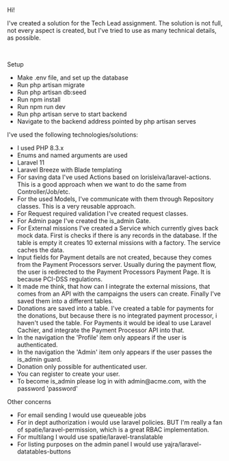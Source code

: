 Hi!<br>
<p>
I've created a solution for the Tech Lead assignment. The solution is not full, not every aspect is created,
but I've tried to use as many technical details, as possible.
</p><br>
<p class="text-lg">Setup</p>
<p>
<ul class="list-disc p-4">
<li>Make .env file, and set up the database</li>
<li>Run php artisan migrate</li>
<li>Run php artisan db:seed</li>
<li>Run npm install</li>
<li>Run npm run dev</li>
<li>Run php artisan serve to start backend</li>
<li>Navigate to the backend address pointed by php artisan serves</li>
</ul>
</p>
<p class="text-lg">I've used the following technologies/solutions:</p>
<p>
<ul class="list-disc p-4">
<li>I used PHP 8.3.x</li>
<li>Enums and named arguments are used</li>
<li>Laravel 11</li>
<li>Laravel Breeze with Blade templating</li>
<li>For saving data I've used Actions based on lorisleiva/laravel-actions. This is a good approach when we want to do the same from Controller/Job/etc. </li>
<li>For the used Models, I've communicate with them through Repository classes. This is a very reusable approach.</li>
<li>For Request required validation I've created request classes.</li>
<li>For Admin page I've created the is_admin Gate.</li>
<li>For External missions I've created a Service which currently gives back mock data. First is checks if there is any records in the database. If the table is empty it creates 10 external missions with a factory. The service caches the data.</li>
<li>Input fields for Payment details are not created, because they comes from the Payment Processors server. Usually during the payment flow, the user is redirected to the Payment Processors Payment Page. It is because PCI-DSS regulations.</li>
<li>It made me think, that how can I integrate the external missions, that comes from an API with the campaigns the users can create. Finally I've saved them into a different tables.</li>
<li>Donations are saved into a table. I've created a table for payments for the donations, but because there is no integrated payment processor, i haven't used the table. For Payments it would be ideal to use Laravel Cachier, and integrate the Payment Processor API into that.</li>
<li>In the navigation the 'Profile' item only appears if the user is authenticated.</li>
<li>In the navigation the 'Admin' item only appears if the user passes the is_admin guard.</li>
<li>Donation only possible for authenticated user.</li>
<li>You can register to create your user.</li>
<li>To become is_admin please log in with admin@acme.com, with the password 'password'</li>
</ul>
</p>
<p class="text-lg">Other concerns</p>
<p>
<ul class="list-disc p-4">
<li>For email sending I would use queueable jobs</li>
<li>For in dept authorization i would use laravel policies. BUT I'm really a fan of spatie/laravel-permission, which is a great RBAC implementation.
</li>
<li>For multilang I would use spatie/laravel-translatable</li>
<li>For listing purposes on the admin panel I would use yajra/laravel-datatables-buttons</li>
</ul>
</p>
